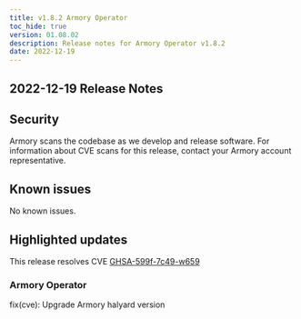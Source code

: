 ```yaml
---
title: v1.8.2 Armory Operator
toc_hide: true
version: 01.08.02
description: Release notes for Armory Operator v1.8.2
date: 2022-12-19
---
```


## 2022-12-19 Release Notes

## Security

Armory scans the codebase as we develop and release software. For information about CVE scans for this release, contact your Armory account representative.

## Known issues

No known issues.

## Highlighted updates

This release resolves CVE [GHSA-599f-7c49-w659](https://github.com/advisories/GHSA-599f-7c49-w659)

### Armory Operator

fix(cve): Upgrade Armory halyard version
